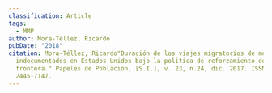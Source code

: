 ```yaml
---
classification: Article
tags:
  - MMP
author: Mora-Téllez, Ricardo
pubDate: "2018"
citation: Mora-Téllez, Ricardo"Duración de los viajes migratorios de mexicanos
  indocumentados en Estados Unidos bajo la política de reforzamiento de la
  frontera." Papeles de Población, [S.I.], v. 23, n.24, dic. 2017. ISSN
  2445-7147.
---
```

